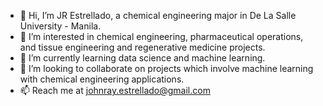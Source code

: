 - 👋 Hi, I’m JR Estrellado, a chemical engineering major in De La Salle University - Manila.
- 👀 I’m interested in chemical engineering, pharmaceutical operations, and tissue engineering and regenerative medicine projects.
- 🌱 I’m currently learning data science and machine learning.
- 💞️ I’m looking to collaborate on projects which involve machine learning with chemical engineering applications.
- 📫 Reach me at johnray.estrellado@gmail.com

<!---
jrestrellado/jrestrellado is a ✨ special ✨ repository because its `README.md` (this file) appears on your GitHub profile.
You can click the Preview link to take a look at your changes.
--->
